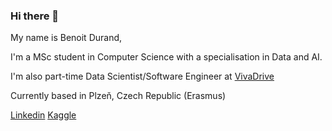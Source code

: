 ### Hi there 👋

My name is Benoit Durand,

I'm a MSc student in Computer Science with a specialisation in Data and AI. 

I'm also part-time Data Scientist/Software Engineer at [VivaDrive](https://vivadrive.io)

Currently based in Plzeň, Czech Republic (Erasmus) 

[Linkedin](https://linkedin.com/in/benoît-durand/)
[Kaggle](https://www.kaggle.com/bdokkkk)
